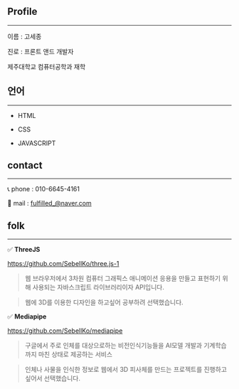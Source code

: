 ## Profile
---
이름 : 고세종

진로 : 프론트 앤드 개발자

제주대학교 컴퓨터공학과 재학



## 언어
---
- HTML

- CSS

- JAVASCRIPT


## contact
---
 📞 phone : 010-6645-4161

 📩 mail : fulfilled_@naver.com



## folk
---
✅ **ThreeJS**

https://github.com/SebellKo/three.js-1

>웹 브라우저에서 3차원 컴퓨터 그래픽스 애니메이션 응용을 만들고 표현하기 위해 사용되는 자바스크립트 라이브러리이자 API입니다.

>웹에 3D를 이용한 디자인을 하고싶어 공부하려 선택했습니다.

✅ **Mediapipe**

https://github.com/SebellKo/mediapipe

>구글에서 주로 인체를 대상으로하는 비전인식기능들을  AI모델 개발과 기계학습까지 마친 상태로 제공하는 서비스

>인체나 사물을 인식한 정보로 웹에서 3D 피사체를 만드는 프로젝트를 진행하고 싶어서 선택했습니다.

